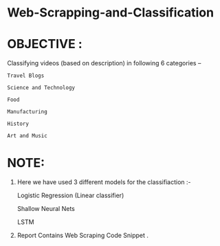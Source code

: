 # Web-Scrapping-and-Classification

# OBJECTIVE :

Classifying videos (based on description) in following 6 categories –
  
    Travel Blogs
  
    Science and Technology
  
    Food
  
    Manufacturing
  
    History
  
    Art and Music

# NOTE:

1. Here we have used 3 different models for the classifiaction :-

    Logistic Regression (Linear classifier)
  
    Shallow Neural Nets
  
    LSTM

2. Report Contains Web Scraping Code Snippet .

